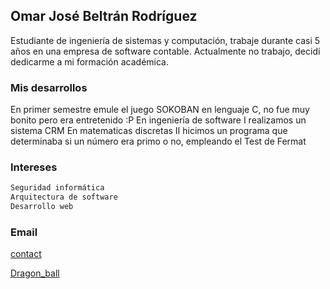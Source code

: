## Omar José Beltrán Rodríguez

Estudiante de ingeniería de sistemas y computación, trabaje durante casi 5 años en una empresa de software contable.
Actualmente no trabajo, decidí dedicarme a mi formación académica.

### Mis desarrollos

En primer semestre emule el juego SOKOBAN en lenguaje C, no fue muy bonito pero era entretenido  :P
En ingeniería de software I realizamos un sistema CRM
En matematicas discretas II hicimos un programa que determinaba si un número era primo o no, empleando el Test de Fermat

### Intereses

```markdown
Seguridad informática
Arquitectura de software
Desarrollo web
```

### Email
[contact](ojbeltranr@unal.edu.co)

[Dragon_ball](http://dbsuperlatino.net/dragon-ball-super?page=12)


